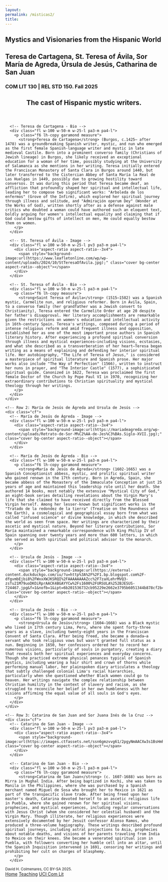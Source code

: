 ```yaml
--- 
layout: 
permalink: /misticas2/
title:
---
```


<link rel="stylesheet" href="https://unpkg.com/tachyons@4.12.0/css/tachyons.min.css"/>

<!-- Header Section -->
<article class="vh-100 dt w-100 bg-orange">
  <div class="dtc v-mid tc navy ph3 ph4-l">
    <h1 class="f6 f2-m f-subheadline-l fw6 tc helvetica">Mystics and Visionaries from the Hispanic World</h1>
    <h2 class="f5 f2-m f-subheadline-l white fw5 garamond tc">Teresa de Cartagena, St. Teresa of Ávila, Sor María de Agreda, Úrsula de Jesús, Catharina de San Juan</h2>
    <h3 class="f2 fw7 ttu tracked lh-title mt0 mb3 avenir">COM LIT 130 | REL STD 150. Fall 2025</h3>
  </div>
</article>

<!-- Introduction Section -->
<article class="cf pa3 mw9 center">
  <header class="fl w-100 w-50-l pa3-m pa4-l mb3 mb5-l">
    <h2 class="lh-title f b helvetica mt0">
      The cast of Hispanic mystic writers.
    </h2>
  </header>
  
  <!-- Biographies Section -->
  <section class="fl w-100">
    <!-- Row 1: Teresa de Cartagena and St. Teresa of Ávila -->
    <div class="cf">
      <!-- Teresa de Cartagena - Image -->
      <div class="fl w-100 w-50-m w-25-l pv3 pa3-m pa4-l">
        <div class="aspect-ratio aspect-ratio--3x4">
          <span style="background-image:url(https://orchardnotes.com/wp-content/uploads/2024/03/peasants-picking-manuscript.jpg);" class="cover bg-center aspect-ratio--object"></span>
        </div>
      </div>
      
      <!-- Teresa de Cartagena - Bio -->
      <div class="fl w-100 w-50-m w-25-l pa3-m pa4-l">
        <p class="f6 lh-copy garamond measure">
          <strong>Teresa de Cartagena</strong> (Burgos, c.1425– after 1478) was a groundbreaking Spanish writer, mystic, and nun who emerged as the first female Spanish-language writer and mystic in late medieval Castile. Born into a prominent converso family (Christians of Jewish lineage) in Burgos, she likely received an exceptional education for a woman of her time, possibly studying at the University of Salamanca as she mentions in her writing. Teresa initially entered the Franciscan Monastery of Santa Clara in Burgos around 1440, but later transferred to the Cistercian Abbey of Santa María la Real de Las Huelgas in 1449, possibly due to growing hostility toward conversos. It was during this period that Teresa became deaf, an affliction that profoundly shaped her spiritual and intellectual life, leading her to compose two significant works: "Arboleda de los enfermos" (Grove of the Infirm), which explored her spiritual journey through illness and solitude, and "Admiraçión operum Dey" (Wonder at the Works of God), written shortly after as a defense against male critics who doubted a woman could have authored such an eloquent text, boldly arguing for women's intellectual equality and claiming that if God could bestow gifts of intellect on men, He could equally bestow them on women.
        </p>
      </div>

      <!-- St. Teresa of Ávila - Image -->
      <div class="fl w-100 w-50-m w-25-l pv3 pa3-m pa4-l">
        <div class="aspect-ratio aspect-ratio--3x4">
          <span style="background-image:url(https://www.leafletonline.com/wp/wp-content/uploads/2024/10/StTeresaOfAvila.jpg);" class="cover bg-center aspect-ratio--object"></span>
        </div>
      </div>
      
      <!-- St. Teresa of Ávila - Bio -->
      <div class="fl w-100 w-50-m w-25-l pa3-m pa4-l">
        <p class="f6 lh-copy measure">
          <strong>Saint Teresa of Ávila</strong> (1515–1582) was a Spanish mystic, Carmelite nun, and religious reformer. Born in Ávila, Spain, to a converso family (her grandfather was a Jewish convert to Christianity), Teresa entered the Carmelite Order at age 20 despite her father's disapproval. Her literary accomplishments are remarkable given the restrictions on women's education and intellectual activity in 16th-century Spain. Teresa's writings, composed during a period of intense religious reform and amid frequent illness and opposition, established her as one of the most important prose authors in Spanish literary history. After experiencing a profound spiritual conversion through illness and mystical experiences—including visions, ecstasies, and what she described as a transverberation of her heart—Teresa began writing as a means of explaining and defending her interior spiritual life. Her autobiography, "The Life of Teresa of Jesus," is considered a masterpiece of spiritual literature and Spanish prose. Her major works also include "The Way of Perfection" (1566), written to instruct her nuns in prayer, and "The Interior Castle" (1577), a sophisticated spiritual guide. Canonized in 1622, Teresa was proclaimed the first female Doctor of the Church by Pope Paul VI in 1970, recognizing her extraordinary contributions to Christian spirituality and mystical theology through her writings.      
        </p>
      </div>
    </div>

    <!-- Row 2: María de Jesús de Ágreda and Ursula de Jesús -->
    <div class="cf">
      <!-- María de Jesús de Ágreda - Image -->
      <div class="fl w-100 w-50-m w-25-l pv3 pa3-m pa4-l">
        <div class="aspect-ratio aspect-ratio--3x4">
          <span style="background-image:url(https://mariadeagreda.org/wp-content/uploads/Retrato-de-Sor-M%C2%AA-de-Jes%C3%BAs.Siglo-XVII.jpg);" class="cover bg-center aspect-ratio--object"></span>
        </div>
      </div>
      
      <!-- María de Jesús de Ágreda - Bio -->
      <div class="fl w-100 w-50-m w-25-l pa3-m pa4-l">
        <p class="f6 lh-copy garamond measure">
          <strong>María de Jesús de Ágreda</strong> (1602-1665) was a Spanish Conceptionist abbess, mystic, and prolific spiritual writer who gained renown in the 17th century. Born in Ágreda, Spain, she became abbess of the Monastery of the Immaculate Conception at just 25 years of age and maintained this leadership role until her death. She authored 14 books, most notably the extensive "Mystical City of God," an eight-book series detailing revelations about the Virgin Mary's life that she claimed to have received directly from the Blessed Virgin herself. Among her lesser-known but significant works is the "Tratado de la redondez de la tierra" (Treatise on the Roundness of the Earth), a cosmological and geographical essay born from what was called "infused science" or divine knowledge, in which she described the world as seen from space. Her writings are characterized by their ascetic and mystical nature. Beyond her literary contributions, Sor María maintained a remarkable correspondence with King Philip IV of Spain spanning over twenty years and more than 600 letters, in which she served as both spiritual and political advisor to the monarch. 
        </p>
      </div>

      <!-- Ursula de Jesús - Image -->
      <div class="fl w-100 w-50-m w-25-l pv3 pa3-m pa4-l">
        <div class="aspect-ratio aspect-ratio--3x4">
          <span style="background-image:url(https://external-content.duckduckgo.com/iu/?u=http%3A%2F%2F1.bp.blogspot.com%2F-dfgvmbEjbi8%2FWxxXWJKSRQI%2FAAAAAAAAZcc%2F7zaXLehrMVQ3-zsTu21M79uoDKOiRprAACK4BGAYYCw%2Fs1600%2FURSULA%252BJESUS-724467.jpg&f=1&nofb=1&ipt=6b201536732cb95229e2662e3795b6051344b878cf2b40e6cb0ca159f75507f3&ipo=images);" class="cover bg-center aspect-ratio--object"></span>
        </div>
      </div>
      
      <!-- Ursula de Jesús - Bio -->
      <div class="fl w-100 w-50-m w-25-l pa3-m pa4-l">
        <p class="f6 lh-copy garamond measure">
          <strong>Ursula de Jesús</strong> (1604–1668) was a Black mystic who lived in 17th century Lima, Peru, where she spent forty-three years as a slave, including twenty-eight years in the Franciscan Convent of Santa Clara. After being freed, she became a donada—a servant who took religious vows but wasn't granted full status as a nun. Beginning in 1650, her confessors ordered her to record her numerous visions, particularly of souls in purgatory, creating a diary that reveals both her spiritual experiences and everyday concerns. Though she practiced extreme physical penances typical of Spanish mystics, including wearing a hair shirt and crown of thorns while performing manual labor, her plainspoken diary articulates a theology that subtly challenged colonial Lima's racial hierarchies, particularly when she questioned whether Black women could go to heaven. Her writings navigate the complex relationship between Christian humility in the context of slavery and racism, as she struggled to reconcile her belief in her own humbleness with her visions affirming the equal value of all souls in God's eyes.
        </p>
      </div>
    </div>

    <!-- Row 3: Catarina de San Juan and Sor Juana Inés de la Cruz -->
    <div class="cf">
      <!-- Catarina de San Juan - Image -->
      <div class="fl w-100 w-50-m w-25-l pv3 pa3-m pa4-l">
        <div class="aspect-ratio aspect-ratio--3x4">
          <span style="background-image:url(https://images.ctfassets.net/ssn6gmzvvg61/2pgyNmAACXw3s1BsHmhWfV/21af894d3f3f1330ed71f424fc38b869/MughalArtistDetail2.jpg);" class="cover bg-center aspect-ratio--object"></span>
        </div>
      </div>
      
      <!-- Catarina de San Juan - Bio -->
      <div class="fl w-100 w-50-m w-25-l pa3-m pa4-l">
        <p class="f6 lh-copy garamond measure">
          <strong>Catarina de San Juan</strong> (c. 1607-1688) was born as Mirra in Mughal India. After being baptized in Kochi, she was taken to Manila in the Philippines, where she was purchased by a Spanish merchant named Miguel de Sosa who brought her to Mexico in 1621 as part of the transpacific slave trade. After being freed upon her master's death, Catarina devoted herself to an ascetic religious life in Puebla, where she gained renown for her spiritual visions, prophecies, and mystical experiences, including regular conversations with Jesus Christ (whom she considered her celestial husband) and the Virgin Mary. Though illiterate, her religious experiences were extensively documented by her Jesuit confessor Alonso Ramos, who produced a three-volume hagiography. These writings described profound spiritual journeys, including astral projections to Asia, prophecies about notable deaths, and visions of her parents traveling from India to Mexico on their knees. She became a venerated spiritual icon in Puebla, with followers converting her humble cell into an altar, until the Spanish Inquisition intervened in 1691, censoring her writings and prohibiting her cult on charges of blasphemy.
        </p>
      </div>

  </section>
</article>

<!-- Footer -->
<footer class="pv4 ph3 ph5-m bg-orange ph6-l mid-gray">
  <small class="f6 db light-gray code tc">David H. Colmenares, CC BY-SA 2025.</small>
  <div class="tc code mt3">
    <a href="http://dhcg.xyz" title="Home" class="f6 dib ph2 link white dim">Home</a>
    <a href="/courses/" title="Courses" class="f6 dib ph2 link white dim">Teaching</a>
    <a href="https://www.humanities.uci.edu/complit" title="UCI" class="f6 dib ph2 link white dim">UCI Com Lit</a>
  </div>
</footer>
